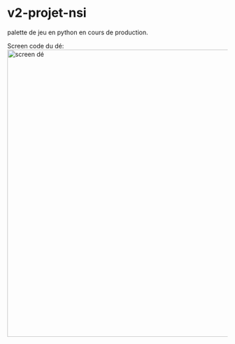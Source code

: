 # v2-projet-nsi
palette de jeu en python en cours de production.

Screen code du dé:
<img width="656" alt="screen dé" src="https://user-images.githubusercontent.com/92046111/151239496-0d07e707-0dda-4907-87d0-241ade264ba4.PNG">
